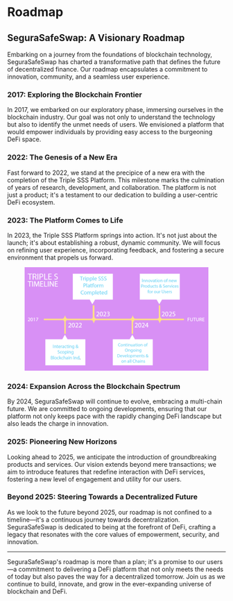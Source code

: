 # Roadmap

## SeguraSafeSwap: A Visionary Roadmap

Embarking on a journey from the foundations of blockchain technology, SeguraSafeSwap has charted a transformative path that defines the future of decentralized finance. Our roadmap encapsulates a commitment to innovation, community, and a seamless user experience.

### 2017: Exploring the Blockchain Frontier

In 2017, we embarked on our exploratory phase, immersing ourselves in the blockchain industry. Our goal was not only to understand the technology but also to identify the unmet needs of users. We envisioned a platform that would empower individuals by providing easy access to the burgeoning DeFi space.

### 2022: The Genesis of a New Era

Fast forward to 2022, we stand at the precipice of a new era with the completion of the Triple SSS Platform. This milestone marks the culmination of years of research, development, and collaboration. The platform is not just a product; it's a testament to our dedication to building a user-centric DeFi ecosystem.

### 2023: The Platform Comes to Life

In 2023, the Triple SSS Platform springs into action. It's not just about the launch; it's about establishing a robust, dynamic community. We will focus on refining user experience, incorporating feedback, and fostering a secure environment that propels us forward.

<figure><img src="../../.gitbook/assets/image.png" alt=""><figcaption></figcaption></figure>

### 2024: Expansion Across the Blockchain Spectrum

By 2024, SeguraSafeSwap will continue to evolve, embracing a multi-chain future. We are committed to ongoing developments, ensuring that our platform not only keeps pace with the rapidly changing DeFi landscape but also leads the charge in innovation.

### 2025: Pioneering New Horizons

Looking ahead to 2025, we anticipate the introduction of groundbreaking products and services. Our vision extends beyond mere transactions; we aim to introduce features that redefine interaction with DeFi services, fostering a new level of engagement and utility for our users.

### Beyond 2025: Steering Towards a Decentralized Future

As we look to the future beyond 2025, our roadmap is not confined to a timeline—it's a continuous journey towards decentralization. SeguraSafeSwap is dedicated to being at the forefront of DeFi, crafting a legacy that resonates with the core values of empowerment, security, and innovation.

***

SeguraSafeSwap's roadmap is more than a plan; it's a promise to our users—a commitment to delivering a DeFi platform that not only meets the needs of today but also paves the way for a decentralized tomorrow. Join us as we continue to build, innovate, and grow in the ever-expanding universe of blockchain and DeFi.

